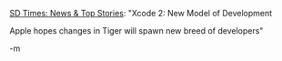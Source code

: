 <a href="http://www.sdtimes.com/news/114/story7.htm">SD Times: News &amp; Top Stories</a>: "Xcode 2: New Model of Development

Apple hopes changes in Tiger will spawn new breed of developers"

-m